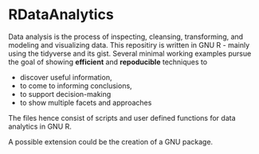 # RDataAnalytics

Data analysis is the process of inspecting, cleansing, transforming, and modeling and visualizing data. 
This repositiry is written in GNU R - mainly using the tidyverse and its gist.
Several minimal working examples pursue the goal of showing **efficient** and **repoducible** techniques to 

- discover useful information,
- to come to informing conclusions,
- to support decision-making
- to show multiple facets and approaches

The files hence consist of scripts and user defined functions for data analytics in GNU R.

A possible extension could be the creation of a GNU package.
